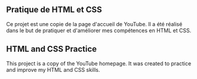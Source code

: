 ## Pratique de HTML et CSS

Ce projet est une copie de la page d'accueil de YouTube. Il a été réalisé dans le but de pratiquer et d'améliorer mes compétences en HTML et CSS.

## HTML and CSS Practice

This project is a copy of the YouTube homepage. It was created to practice and improve my HTML and CSS skills.
